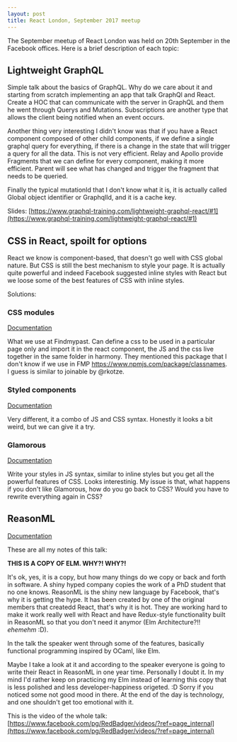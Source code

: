 ```yaml
---
layout: post
title: React London, September 2017 meetup
---
```


The September meetup of React London was held on 20th September in the Facebook offices.
Here is a brief description of each topic:

## Lightweight GraphQL

Simple talk about the basics of GraphQL. Why do we care about it and starting from scratch implementing an app that talk GraphQl and React.
Create a HOC that can communicate with the server in GraphQL and them he went through Querys and Mutations.
Subscriptions are another type that allows the client being notified when an event occurs.

Another thing very interesting I didn't know was that if you have a React component composed of other child components, if we define a single graphql query for everything, if there is a change in the state that will trigger a query for all the data.
This is not very efficient. Relay and Apollo provide Fragments that we can define for every component, making it more efficient.
Parent will see what has changed and trigger the fragment that needs to be queried.

Finally the typical mutationId that I don't know what it is, it is actually called Global object identifier or GraphqlId, and it is a cache key.

Slides: [https://www.graphql-training.com/lightweight-graphql-react/#1](https://www.graphql-training.com/lightweight-graphql-react/#1)


## CSS in React, spoilt for options

React we know is component-based, that doesn't go well with CSS global nature. But CSS is still the best mechanism to style your page.
It is actually quite powerful and indeed Facebook suggested inline styles with React but we loose some of the best features of CSS with inline styles.

Solutions:

### CSS modules

[Documentation](https://github.com/css-modules/css-modules)

What we use at Findmypast. Can define a css to be used in a particular page only and import it in the react component, the JS and the css live together in the same folder in harmony.
They mentioned this package that I don't know if we use in FMP https://www.npmjs.com/package/classnames. I guess is similar to joinable by @rkotze.

### Styled components

[Documentation](https://github.com/styled-components/styled-components)

Very different, it a combo of JS and CSS syntax. Honestly it looks a bit weird, but we can give it a try.

### Glamorous

[Documentation](https://github.com/paypal/glamorous)

Write your styles in JS syntax, similar to inline styles but you get all the powerful features of CSS.
Looks interestinig. My issue is that, what happens if you don't like Glamorous, how do you go back to CSS? Would you have to rewrite everything again in CSS?

## ReasonML

[Documentation](https://github.com/facebook/reason)

These are all my notes of this talk:

**THIS IS A COPY OF ELM. WHY?! WHY?!**

It's ok, yes, it is a copy, but how many things do we copy or back and forth in software. A shiny hyped company copies the work of a PhD student that no one knows.
ReasonML is the shiny new language by Facebook, that's why it is getting the hype. It has been created by one of the original members that createdd React, that's why it is hot.
They are working hard to make it work really well with React and have Redux-style functionality built in ReasonML so that you don't need it anymor (Elm Architecture?!! *ehemehm* :D).

In the talk the speaker went through some of the features, basically functional programming inspired by OCaml, like Elm.

Maybe I take a look at it and according to the speaker everyone is going to write their React in ReasonML in one year time.
Personally I doubt it. In my mind I'd rather keep on practicing my Elm instead of learning this copy that is less polished and less developer-happiness origeted. :D
Sorry if you noticed some not good mood in there. At the end of the day is technology, and one shouldn't get too emotional with it.

This is the video of the whole talk:
[https://www.facebook.com/pg/RedBadger/videos/?ref=page_internal](https://www.facebook.com/pg/RedBadger/videos/?ref=page_internal)


